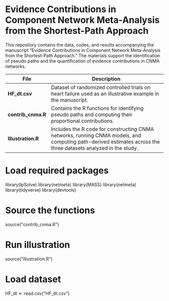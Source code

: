 # Evidence Contributions in Component Network Meta-Analysis from the Shortest-Path Approach

This repository contains the data, codes, and results accompanying the manuscript
“Evidence Contributions in Component Network Meta-Analysis from the Shortest-Path Approach.”
The materials support the identification of pseudo paths and the quantification of evidence contributions in CNMA networks.

| File               | Description                                                                                                                                                    |
| ------------------ | -------------------------------------------------------------------------------------------------------------------------------------------------------------- |
| **HF_dt.csv**      | Dataset of randomized controlled trials on heart failure used as an illustrative example in the manuscript.                                                    |
| **contrib_cnma.R** | Contains the R functions for identifying pseudo paths and computing their proportional contributions.       |
| **Illustration.R** | Includes the R code for constructing CNMA networks, running CNMA models, and computing path-derived estimates across the three datasets analyzed in the study. |


# Load required packages
library(lpSolve)
library(netmeta)
library(MASS)
library(netmeta)
library(tidyverse)
library(devtools)

# Source the functions
source("contrib_cnma.R")

# Run illustration
source("Illustration.R")

# Load dataset
HF_dt <- read.csv("HF_dt.csv")

